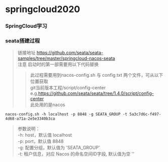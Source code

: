 # springcloud2020
### SpringCloud学习

### seata搭建过程

> 链接地址 https://github.com/seata/seata-samples/tree/master/springcloud-nacos-seata      
> 注意 启动时的第一部需要用以下代码替换    
>> 此过程需要用到nacos-config.sh  与 config.txt 两个文件，可从以下位置获取   
>> git当前版本工程/script/config-center e.g,https://github.com/seata/seata/tree/1.4.0/script/config-center   
>> 此处用的是nacos
~~~shell script
nacos-config.sh -h localhost -p 8848 -g SEATA_GROUP -t 5a3c7d6c-f497-4d68-a71a-2e5e3340b3ca
~~~
>参数说明：   
-h: host，默认值 localhost   
-p: port，默认值 8848   
-g: 配置分组，默认值为 'SEATA_GROUP'   
-t: 租户信息，对应 Nacos 的命名空间ID字段, 默认值为空 ''   

